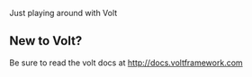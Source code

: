 Just playing around with Volt

## New to Volt?
Be sure to read the volt docs at http://docs.voltframework.com
